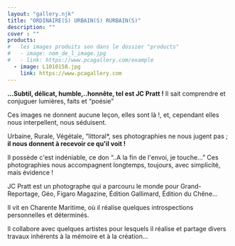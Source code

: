 ```yaml
---
layout: "gallery.njk"
title: "ORDINAIRE(S) URBAIN(S) RURBAIN(S)"
description: ""
cover : ""
products:
#   les images produits son dans le dossier "products"
#   - image: nom_de_l_image.jpg
#   - link: https://www.pcagallery.com/example
  - image: L1010158.jpg
    link: https://www.pcagallery.com
---
```

**...Subtil, délicat, humble,..honnête, tel est JC Pratt !** 
Il sait comprendre et conjuguer lumières, faits et “poésie”

Ces images ne donnent aucune leçon, elles sont là !, et, cependant elles nous interpellent, nous séduisent.

Urbaine, Rurale, Végétale, “littoral*, ses photographies ne nous jugent pas ; **il nous donnent à recevoir ce qu'il voit !**

Il possède c'est indéniable, ce don “..A la fin de l'envoi, je touche...”
Ces photographies nous accompagnent longtemps, toujours, avec simplicité, mais évidence !

JC Pratt est un photographe qui a parcouru le monde pour Grand-Reportage, Géo, Figaro Magazine, Édition Gallimard, Édition du Chêne…

Il vit en Charente Maritime, où il réalise quelques introspections personnelles et déterminés.

Il collabore avec quelques artistes pour lesquels il réalise et partage divers travaux inhérents à la mémoire et à la création...

